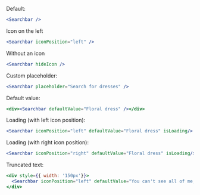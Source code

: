 Default:
```jsx
<Searchbar />
```

Icon on the left
```jsx
<Searchbar iconPosition="left" />
```

Without an icon
```jsx
<Searchbar hideIcon />
```

Custom placeholder:
```jsx
<Searchbar placeholder="Search for dresses" />
```

Default value:
```jsx
<div><Searchbar defaultValue="Floral dress" /></div>
```

Loading (with left icon position):
```jsx
<Searchbar iconPosition="left" defaultValue="Floral dress" isLoading/>
```

Loading (with right icon position):
```jsx
<Searchbar iconPosition="right" defaultValue="Floral dress" isLoading/>
```

Truncated text:
```jsx
<div style={{ width: '150px'}}>
  <Searchbar iconPosition="left" defaultValue="You can't see all of me, but I'm there" />
</div>
```
